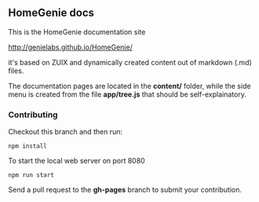 ## HomeGenie docs

This is the HomeGenie documentation site 

http://genielabs.github.io/HomeGenie/

it's based on ZUIX and dynamically created content out of markdown (.md) files.

The documentation pages are located in the **content/** folder, while the side
menu is created from the file **app/tree.js** that should be self-explainatory.

### Contributing

Checkout this branch and then run:

```shell
npm install
```

To start the local web server on port 8080

```shell
npm run start
```

Send a pull request to the **gh-pages** branch to submit your contribution.

